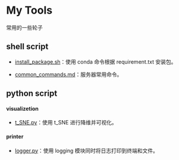 # My Tools

常用的一些轮子



## shell script

- [install_package.sh](/shell_script/install_package.sh)：使用 conda 命令根据 requirement.txt 安装包。

- [common_commands.md](/shell_script/common_commands.md)：服务器常用命令。

## python script

#### visualizetion

- [t_SNE.py](/python_script/t_SNE.py)：使用 t_SNE 进行降维并可视化。

#### printer

- [logger.py](/python_script/logger.py)：使用 logging 模块同时将日志打印到终端和文件。
